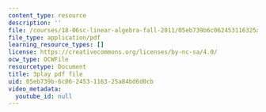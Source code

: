 ```yaml
---
content_type: resource
description: ''
file: /courses/18-06sc-linear-algebra-fall-2011/05eb739b6c062453116325a84bd6d0cb_wuyAeWE3iIM.pdf
file_type: application/pdf
learning_resource_types: []
license: https://creativecommons.org/licenses/by-nc-sa/4.0/
ocw_type: OCWFile
resourcetype: Document
title: 3play pdf file
uid: 05eb739b-6c06-2453-1163-25a84bd6d0cb
video_metadata:
  youtube_id: null
---
```

